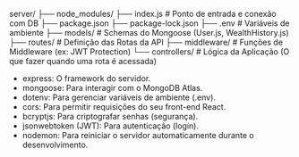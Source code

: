 server/
├── node_modules/
├── index.js             # Ponto de entrada e conexão com DB
├── package.json
├── package-lock.json
├── .env                 # Variáveis de ambiente
├── models/              # Schemas do Mongoose (User.js, WealthHistory.js)
├── routes/              # Definição das Rotas da API
├── middleware/          # Funções de Middleware (ex: JWT Protection)
└── controllers/         # Lógica da Aplicação (O que fazer quando uma rota é acessada)


* express: O framework do servidor.
* mongoose: Para interagir com o MongoDB Atlas.
* dotenv: Para gerenciar variáveis de ambiente (.env).
* cors: Para permitir requisições do seu front-end React.
* bcryptjs: Para criptografar senhas (segurança).
* jsonwebtoken (JWT): Para autenticação (login).
* nodemon: Para reiniciar o servidor automaticamente durante o desenvolvimento.